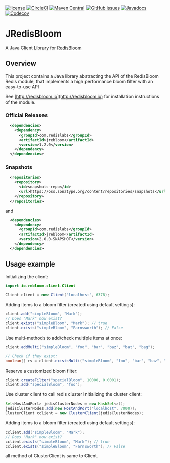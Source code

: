 [![license](https://img.shields.io/github/license/RedisBloom/JRedisBloom.svg)](https://github.com/RedisBloom/JRedisBloom)
[![CircleCI](https://circleci.com/gh/RedisBloom/JRedisBloom/tree/master.svg?style=svg)](https://circleci.com/gh/RedisBloom/JRedisBloom/tree/master)
[![Maven Central](https://maven-badges.herokuapp.com/maven-central/com.redislabs/jrebloom/badge.svg)](https://maven-badges.herokuapp.com/maven-central/com.redislabs/jrebloom)
[![GitHub issues](https://img.shields.io/github/release/RedisBloom/JRedisBloom.svg)](https://github.com/RedisBloom/JRedisBloom/releases/latest)
[![Javadocs](https://www.javadoc.io/badge/com.redislabs/jrebloom.svg)](https://www.javadoc.io/doc/com.redislabs/jrebloom)
[![Codecov](https://codecov.io/gh/RedisBloom/JRedisBloom/branch/master/graph/badge.svg)](https://codecov.io/gh/RedisBloom/JRedisBloom)

# JRedisBloom

A Java Client Library for [RedisBloom](https://redisbloom.io)

## Overview 

This project contains a Java library abstracting the API of the RedisBloom Redis module, that implements a high
performance bloom filter with an easy-to-use API
 
See [http://redisbloom.io](http://redisbloom.io) for installation instructions of the module.


### Official Releases

```xml
  <dependencies>
    <dependency>
      <groupId>com.redislabs</groupId>
      <artifactId>jrebloom</artifactId>
      <version>1.2.0</version>
    </dependency>
  </dependencies>
```

### Snapshots

```xml
  <repositories>
    <repository>
      <id>snapshots-repo</id>
      <url>https://oss.sonatype.org/content/repositories/snapshots</url>
    </repository>
  </repositories>
```

and
```xml
  <dependencies>
    <dependency>
      <groupId>com.redislabs</groupId>
      <artifactId>jrebloom</artifactId>
      <version>2.0.0-SNAPSHOT</version>
    </dependency>
  </dependencies>
```


## Usage example

Initializing the client:

```java
import io.rebloom.client.Client

Client client = new Client("localhost", 6378);
```

Adding items to a bloom filter (created using default settings):

```java
client.add("simpleBloom", "Mark");
// Does "Mark" now exist?
client.exists("simpleBloom", "Mark"); // true
client.exists("simpleBloom", "Farnsworth"); // False
```


Use multi-methods to add/check multiple items at once:

```java
client.addMulti("simpleBloom", "foo", "bar", "baz", "bat", "bag");

// Check if they exist:
boolean[] rv = client.existsMulti("simpleBloom", "foo", "bar", "baz", "bat", "mark", "nonexist");
```

Reserve a customized bloom filter:

```java
client.createFilter("specialBloom", 10000, 0.0001);
client.add("specialBloom", "foo");

```

Use cluster client to call redis cluster
Initializing the cluster client:
```java
Set<HostAndPort> jedisClusterNodes = new HashSet<>();
jedisClusterNodes.add(new HostAndPort("localhost", 7000));
ClusterClient cclient = new ClusterClient(jedisClusterNodes);
```

Adding items to a bloom filter (created using default settings):

```java
cclient.add("simpleBloom", "Mark");
// Does "Mark" now exist?
cclient.exists("simpleBloom", "Mark"); // true
cclient.exists("simpleBloom", "Farnsworth"); // False
```

all method of ClusterClient is same to Client.



